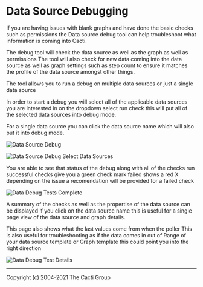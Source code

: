 # Data Source Debugging

If you are having issues with blank graphs and have done the basic checks such as permissions
the Data source debug tool can help troubleshoot what information is coming into Cacti.

The debug tool will check the data source as well as the graph as well as permissions
The tool will also check for new data coming into the data source as well as graph settings
such as step count to ensure it matches the profile of the data source amongst other things.

The tool allows you to run a debug on multiple data sources or just a single data source


In order to start a debug you will select all of the applicable data sources you are interested in
on the dropdown select run check this will put all of the selected data sources into debug mode.

For a single data source you can click the data source name which will also put it into debug mode.

![Data Source Debug](images/data-debug.png)

![Data Source Debug Select Data Sources](images/data-debug1.png)

You are able to see that status of the debug along with all of the checks run 
successful checks give you a green check mark failed shows a red X
depending on the issue a recomendation will be provided for a failed check

![Data Debug Tests Complete](images/data-debug3.png)

A summary of the checks as well as the propertise of the data source
can be displayed if you click on the data source name this is useful
for a single page view of the data source and graph details.

This page also shows what the last values come from when the poller
This is also useful for troubleshooting as if the data comes in out of 
Range of your data source template or Graph template this could point you 
into the right direction


![Data Debug Test Details](images/data-debug4.png)

---
Copyright (c) 2004-2021 The Cacti Group
